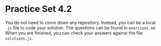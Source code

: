 # Practice Set 4.2

You do not need to clone down any repository. Instead, you can be a local `.js` file to code your solution. The questions can be found in `exercises.md`. When you are finished, you can check your answers against the file `solutions.js`.
